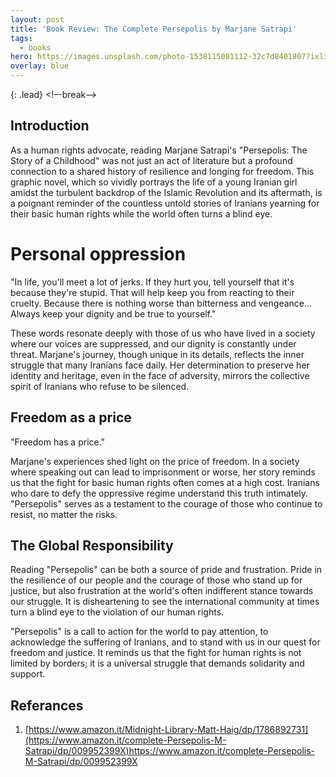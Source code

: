 ```yaml
---
layout: post
title: 'Book Review: The Complete Persepolis by Marjane Satrapi'
tags:
  - books
hero: https://images.unsplash.com/photo-1538115081112-32c7d8401807?ixlib=rb-4.0.3&ixid=MnwxMjA3fDB8MHxwaG90by1wYWdlfHx8fGVufDB8fHx8&auto=format&fit=crop&w=1470&q=80
overlay: blue
---
```


 {: .lead} <!–-break-–>
## Introduction
As a human rights advocate, reading Marjane Satrapi's "Persepolis: The Story of a Childhood" was not just an act of literature but a profound connection to a shared history of resilience and longing for freedom. This graphic novel, which so vividly portrays the life of a young Iranian girl amidst the turbulent backdrop of the Islamic Revolution and its aftermath, is a poignant reminder of the countless untold stories of Iranians yearning for their basic human rights while the world often turns a blind eye.

# Personal oppression
"In life, you'll meet a lot of jerks. If they hurt you, tell yourself that it's because they're stupid. That will help keep you from reacting to their cruelty. Because there is nothing worse than bitterness and vengeance... Always keep your dignity and be true to yourself."

These words resonate deeply with those of us who have lived in a society where our voices are suppressed, and our dignity is constantly under threat. Marjane's journey, though unique in its details, reflects the inner struggle that many Iranians face daily. Her determination to preserve her identity and heritage, even in the face of adversity, mirrors the collective spirit of Iranians who refuse to be silenced.

## Freedom as a price
"Freedom has a price."

Marjane's experiences shed light on the price of freedom. In a society where speaking out can lead to imprisonment or worse, her story reminds us that the fight for basic human rights often comes at a high cost. Iranians who dare to defy the oppressive regime understand this truth intimately. "Persepolis" serves as a testament to the courage of those who continue to resist, no matter the risks.

## The Global Responsibility
Reading "Persepolis" can be both a source of pride and frustration. Pride in the resilience of our people and the courage of those who stand up for justice, but also frustration at the world's often indifferent stance towards our struggle. It is disheartening to see the international community at times turn a blind eye to the violation of our human rights.

"Persepolis" is a call to action for the world to pay attention, to acknowledge the suffering of Iranians, and to stand with us in our quest for freedom and justice. It reminds us that the fight for human rights is not limited by borders; it is a universal struggle that demands solidarity and support.

## Referances
1. [https://www.amazon.it/Midnight-Library-Matt-Haig/dp/1786892731](https://www.amazon.it/complete-Persepolis-M-Satrapi/dp/009952399X)https://www.amazon.it/complete-Persepolis-M-Satrapi/dp/009952399X

